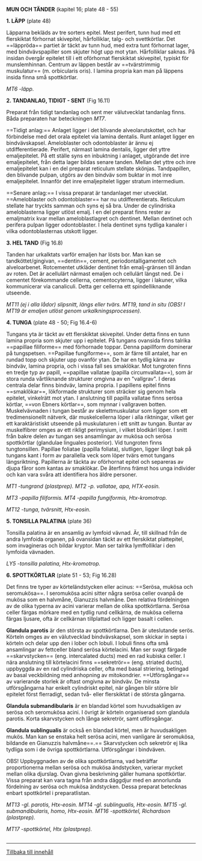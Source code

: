 
**MUN OCH TÄNDER** (kapitel 16; plate 48 - 55)

**1. LÄPP** (plate 48)

Läpparna bekläds av tre sorters epitel. Mest perifert, tunn hud med ett flerskiktat förhornat skivepitel, hårfolliklar, talg- och svettkörtlar. Det ==läppröda== partiet är täckt av tunn hud, med extra tunt förhornat lager, med bindvävspapiller som skjuter högt upp mot ytan. Hårfolliklar saknas. På insidan övergår epitelet till i ett oförhornat flerskiktat skivepitel, typiskt för munslemhinnan. Centrum av läppen består av ==tvärstrimmig muskulatur== (m. orbicularis oris). I lamina propria kan man på läppens insida finna små spottkörtlar.

*MT6 -läpp.*

**2. TANDANLAG, TIDIGT - SENT** (Fig 16.11)

Preparat från tidigt tandanlag och sent mer välutvecklat tandanlag finns. Båda preparaten har beteckningen *MT7*.

==Tidigt anlag:== Anlaget ligger i det blivande alveolarutskottet, och har förbindelse med det orala epitelet via lamina dentalis. Runt anlaget ligger en bindvävskapsel. Ameloblaster och odontoblaster är ännu ej utdifferentierade. Perifert, närmast lamina dentalis, ligger det yttre emaljepitelet. På ett ställe syns en inbuktning i anlaget, utgörande det inre emaljepitelet, från detta lager bildas senare tanden. Mellan det yttre och inre emaljepitelet kan i en del preparat reticulum stellate skönjas. Tandpapillen, den blivande pulpan, utgörs av den bindväv som buktar in mot inre emaljepitelet. Innanför det inre emaljepitelet ligger stratum intermedium.

==Senare anlag:== I vissa preparat är tandanlaget mer utvecklat. ==Ameloblaster och odontoblaster== har nu utdifferentierats. Reticulum stellate har tryckts samman och syns ej så bra. Under de cylindriska ameloblasterna ligger utlöst emalj. I en del preparat finns rester av emaljmatrix kvar mellan ameloblastlagret och dentinet. Mellan dentinet och perifera pulpan ligger odontoblaster. I hela dentinet syns tydliga kanaler i vilka odontoblasternas utskott ligger.

**3. HEL TAND** (Fig 16.8)

Tanden har urkalktats varför emaljen har lösts bor. Man kan se tandköttet/gingivan, ==dentin==, cement, periodontalligamentet och alveloarbenet. Rotcementet utkläder dentinet från emalj-gränsen till ändan av roten. Det är acellulärt närmast emaljen och cellulärt längst ned. De i cementet förekommande cellerna, cementocyterna, ligger i lakuner, vilka kommunicerar via canaliculi. Detta ger cellerna ett spindelliknande utseende.

*MT11 (ej i alla lådor) slipsnitt, längs eller tvärs. MT19, tand in situ (OBS! I MT19 är emaljen utlöst genom urkalkningsprocessen).*

**4. TUNGA** (plate 48 - 50; Fig 16.4-6)

Tungans yta är täckt av ett flerskiktat skivepitel. Under detta finns en tunn lamina propria som skjuter upp i epitelet. På tungans ovansida finns talrika ==papillae filiforme== med förhornade toppar. Denna papillform dominerar på tungspetsen. ==Papillae fungiforme==, som är färre till antalet, har en rundad topp och skjuter upp ovanför ytan. De har en tydlig kärna av bindväv, lamina propria, och i vissa fall ses smaklökar. Mot tungroten finns en tredje typ av papill, ==papillae vallatae (papilla circumvallata==), som är stora runda vårtliknande strukturer omgivna av en "vallgrav". I deras centrala delar finns bindväv, lamina propria. I papillens epitel finns ==smaklökar==, lökformade strukturer som sträcker sig genom hela epitelet, vinkelrätt mot ytan. I anslutning till papilla vallatae finns serösa körtlar, ==von Ebners körtlar==, som mynnar i vallgraven botten. Muskelvävnaden i tungan består av skelettmuskulatur som ligger som ett tredimensionellt nätverk, där muskelcellerna löper i alla riktningar, vilket ger ett karaktäristiskt utseende på muskulaturen i ett snitt av tungan. Buntar av muskelfibrer omges av ett rikligt perimysium, i vilket blodkärl löper. I snitt från bakre delen av tungan ses ansamlingar av mukösa och serösa spottkörtlar (glandulae linguales posterior). Vid tungroten finns tungtonsillen. Papillae foliatae (papilla foliata), slutligen, ligger långt bak på tungans kant i form av parallella veck som löper tvärs emot tungans längsriktning. Papillerna är täckta av oförhornat epitel och separeras av djupa fåror som kantas av smaklökar. De återfinns främst hos unga individer och kan vara svåra att identifiera hos äldre personer.

*MT1 -tungrand (plastprep). MT2 -p. vallatae, apa, HTX-eosin.*

*MT3 -papilla filiformis. MT4 -papilla fungiformis, Htx-kromotrop.*

*MT12 -tunga, tvärsnitt, Htx-eosin.*

**5. TONSILLA PALATINA** (plate 36)

Tonsilla palatina är en ansamlig av lymfoid vävnad. Är, till skillnad från de andra lymfoida organen, på ovansidan täckt av ett flerskiktat plattepitel, som invagineras och bildar kryptor. Man ser talrika lymffolliklar i den lymfoida vävnaden.

*LY5 -tonsilla palatina, Htx-kromotrop.*

**6. SPOTTKÖRTLAR** (plate 51 - 53; Fig 16.28)

Det finns tre typer av körteländstycken eller acinus: ==Serösa, mukösa och seromukösa==. I seromukösa acini sitter några serösa celler ovanpå de mukösa som en halvmåne, Gianuzzis halvmåne. Den relativa fördelningen av de olika typerna av acini varierar mellan de olika spottkörtlarna. Serösa celler färgas mörkare med en tydlig rund cellkärna, de mukösa cellerna färgas ljusare, ofta är cellkärnan tillplattad och ligger basalt i cellen.

**Glandula parotis** är den största av spottkörtlarna. Den är uteslutande serös. Körteln omges av en välutvecklad bindvävskapsel, som skickar in septa i körteln och delar upp den i lober och lobuli. I lobuli finns ofta små ansamlingar av fettceller bland serösa körtelacini. Man ser svagt färgade ==skarvstycken== (eng. intercalated ducts) med en rad kubiska celler. I nära anslutning till körtelacini finns ==sekretrör== (eng. striated ducts), uppbyggda av en rad cylindriska celler, ofta med basal striering, betingad av basal veckbildning med anhopning av mitokondrier. ==Utförsgångar== av varierande storlek är oftast omgivna av bindväv. De minsta utförsgångarna har enkelt cylindriskt epitel, när gången blir större blir epitelet först flerradigt, sedan två- eller flerskiktat i de största gångarna.

**Glandula submandibularis** är en blandad körtel som huvudsakligen av serösa och seromukösa acini. I övrigt är körteln organiserad som glandula parotis. Korta skarvstycken och långa sekretrör, samt utförsgångar.

**Glandula sublingualis** är också en blandad körtel, men är huvudsakligen mukös. Man kan se enstaka helt serösa acini, men vanligare är seromukösa, bildande en Gianuzzis halvmåne==.== Skarvstycken och sekretrör ej lika tydliga som i de övriga spottkörtlarna. Utförsgångar i bindväven.

OBS! Uppbyggnaden av de olika spottkörtlarna, vad beträffar proportionerna mellan serösa och mukösa ändstycken, varierar mycket mellan olika djurslag. Ovan givna beskrivning gäller humana spottkörtlar. Vissa preparat kan vara tagna från andra däggdjur med en annorlunda fördelning av serösa och mukösa ändstycken. Dessa preparat betecknas enbart spottkörtel i preparatlistan.

*MT13 -gl. parotis, Htx-eosin. MT14 -gl. sublingualis, Htx-eosin. MT15 -gl. submandibularis, homo, Htx-eosin. MT16 -spottkörtel, Richardson (plastprep).*

*MT17 -spottkörtel, Htx (plastprep).*

## 

## 

------------------------------------------------------------------------

[Tillbaka till innehåll](DEMOkompedium%20T1%20.html)
